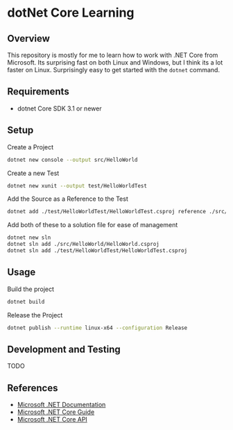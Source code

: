 # dotNet Core Learning

## Overview

This repository is mostly for me to learn how to work with .NET Core from
Microsoft. Its surprising fast on both Linux and Windows, but I think its a lot
faster on Linux. Surprisingly easy to get started with the `dotnet` command.

## Requirements

* dotnet Core SDK 3.1 or newer

## Setup

Create a Project

```bash
dotnet new console --output src/HelloWorld
```

Create a new Test

```bash
dotnet new xunit --output test/HelloWorldTest
```

Add the Source as a Reference to the Test

```bash
dotnet add ./test/HelloWorldTest/HelloWorldTest.csproj reference ./src/HelloWorld/HelloWorld.csproj
```

Add both of these to a solution file for ease of management

```bash
dotnet new sln
dotnet sln add ./src/HelloWorld/HelloWorld.csproj
dotnet sln add ./test/HelloWorldTest/HelloWorldTest.csproj
```

## Usage

Build the project

```bash
dotnet build
```

Release the Project

```bash
dotnet publish --runtime linux-x64 --configuration Release
```

## Development and Testing

TODO

## References

* [Microsoft .NET Documentation](https://docs.microsoft.com/en-us/dotnet/)
* [Microsoft .NET Core Guide](https://docs.microsoft.com/en-us/dotnet/core/)
* [Microsoft .NET Core API](https://docs.microsoft.com/en-us/dotnet/api/?view=netcore-3.1)

